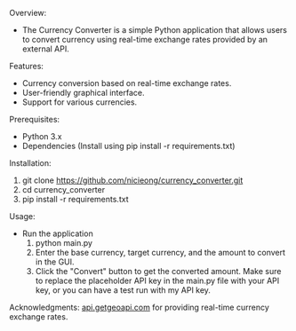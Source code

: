 Overview:
- The Currency Converter is a simple Python application that allows users to convert currency using real-time exchange rates provided by an external API.

Features:
- Currency conversion based on real-time exchange rates.
- User-friendly graphical interface.
- Support for various currencies.

Prerequisites:
- Python 3.x
- Dependencies (Install using pip install -r requirements.txt)

Installation:
1. git clone https://github.com/nicieong/currency_converter.git
2. cd currency_converter
3. pip install -r requirements.txt

Usage:
- Run the application
  1. python main.py
  2. Enter the base currency, target currency, and the amount to convert in the GUI.
  3. Click the "Convert" button to get the converted amount.
  Make sure to replace the placeholder API key in the main.py file with your API key, or you can have a test run with my API key.

Acknowledgments:
[api.getgeoapi.com](https://currency.getgeoapi.com/) for providing real-time currency exchange rates.
